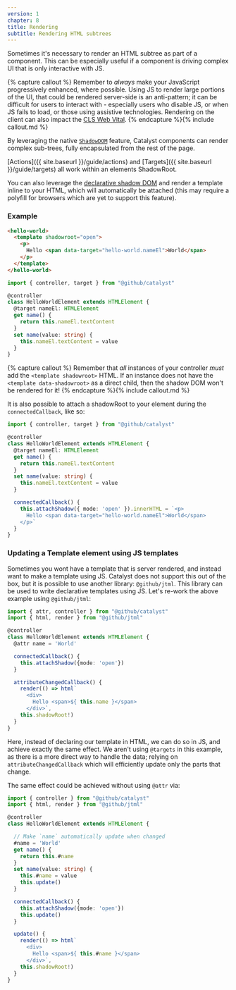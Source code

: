 ```yaml
---
version: 1
chapter: 8
title: Rendering
subtitle: Rendering HTML subtrees
---
```


Sometimes it's necessary to render an HTML subtree as part of a component. This can be especially useful if a component is driving complex UI that is only interactive with JS.

{% capture callout %}
Remember to _always_ make your JavaScript progressively enhanced, where possible. Using JS to render large portions of the UI, that could be rendered server-side is an anti-pattern; it can be difficult for users to interact with - especially users who disable JS, or when JS fails to load, or those using assistive technologies. Rendering on the client can also impact the [CLS Web Vital](https://web.dev/cls/).
{% endcapture %}{% include callout.md %}

By leveraging the native [`ShadowDOM`](https://developer.mozilla.org/en-US/docs/Web/Web_Components/Using_shadow_DOM) feature, Catalyst components can render complex sub-trees, fully encapsulated from the rest of the page.

[Actions]({{ site.baseurl }}/guide/actions) and [Targets]({{ site.baseurl }}/guide/targets) all work within an elements ShadowRoot.

You can also leverage the [declarative shadow DOM](https://web.dev/declarative-shadow-dom/) and render a template inline to your HTML, which will automatically be attached (this may require a polyfill for browsers which are yet to support this feature).

### Example

```html
<hello-world>
  <template shadowroot="open">
    <p>
      Hello <span data-target="hello-world.nameEl">World</span>
    </p>
  </template>
</hello-world>
```
```typescript
import { controller, target } from "@github/catalyst"

@controller
class HelloWorldElement extends HTMLElement {
  @target nameEl: HTMLElement
  get name() {
    return this.nameEl.textContent
  }
  set name(value: string) {
    this.nameEl.textContent = value
  }
}
```

{% capture callout %}
Remember that _all_ instances of your controller _must_ add the `<template shadowroot>` HTML. If an instance does not have the `<template data-shadowroot>` as a direct child, then the shadow DOM won't be rendered for it!
{% endcapture %}{% include callout.md %}


It is also possible to attach a shadowRoot to your element during the `connectedCallback`, like so:

```typescript
import { controller, target } from "@github/catalyst"

@controller
class HelloWorldElement extends HTMLElement {
  @target nameEl: HTMLElement
  get name() {
    return this.nameEl.textContent
  }
  set name(value: string) {
    this.nameEl.textContent = value
  }

  connectedCallback() {
    this.attachShadow({ mode: 'open' }).innerHTML = `<p>
      Hello <span data-target="hello-world.nameEl">World</span>
    </p>`
  }
}
```

### Updating a Template element using JS templates

Sometimes you wont have a template that is server rendered, and instead want to make a template using JS. Catalyst does not support this out of the box, but it is possible to use another library: `@github/jtml`. This library can be used to write declarative templates using JS. Let's re-work the above example using `@github/jtml`:

```typescript
import { attr, controller } from "@github/catalyst"
import { html, render } from "@github/jtml"

@controller
class HelloWorldElement extends HTMLElement {
  @attr name = 'World'

  connectedCallback() {
    this.attachShadow({mode: 'open'})
  }

  attributeChangedCallback() {
    render(() => html`
      <div>
        Hello <span>${ this.name }</span>
      </div>`,
    this.shadowRoot!)
  }
}
```

Here, instead of declaring our template in HTML, we can do so in JS, and achieve exactly the same effect. We aren't using `@targets` in this example, as there is a more direct way to handle the data; relying on `attributeChangedCallback` which will efficiently update only the parts that change.

The same effect could be achieved without using `@attr` via:

```typescript
import { controller } from "@github/catalyst"
import { html, render } from "@github/jtml"

@controller
class HelloWorldElement extends HTMLElement {

  // Make `name` automatically update when changed
  #name = 'World'
  get name() {
    return this.#name
  }
  set name(value: string) {
    this.#name = value
    this.update()
  }

  connectedCallback() {
    this.attachShadow({mode: 'open'})
    this.update()
  }

  update() {
    render(() => html`
      <div>
        Hello <span>${ this.#name }</span>
      </div>`,
    this.shadowRoot!)
  }
}
```
